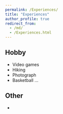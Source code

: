 ```yaml
---
permalink: /Experiences/
title: "Experiences"
author_profile: true
redirect_from: 
  - /md/
  - /Experiences.html
---
```


## Hobby
+ Video games
+ Hiking
+ Photograph
+ Basketball
...

## Other
+ 
